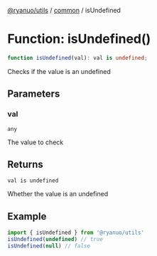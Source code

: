 [@ryanuo/utils](../../index.md) / [common](../index.md) / isUndefined

# Function: isUndefined()

```ts
function isUndefined(val): val is undefined;
```

Checks if the value is an undefined

## Parameters

### val

`any`

The value to check

## Returns

`val is undefined`

Whether the value is an undefined

## Example

```ts
import { isUndefined } from '@ryanuo/utils'
isUndefined(undefined) // true
isUndefined(null) // false
```
